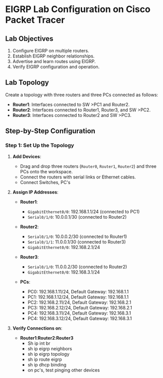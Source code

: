 # EIGRP Lab Configuration on Cisco Packet Tracer

## Lab Objectives
1. Configure EIGRP on multiple routers.
2. Establish EIGRP neighbor relationships.
3. Advertise and learn routes using EIGRP.
4. Verify EIGRP configuration and operation.

## Lab Topology
Create a topology with three routers and three PCs connected as follows:

- **Router1**: Interfaces connected to SW >PC1 and Router2.
- **Router2**: Interfaces connected to Router1, Router3, and SW >PC2.
- **Router3**: Interfaces connected to Router2 and SW >PC3.

## Step-by-Step Configuration

### Step 1: Set Up the Topology

1. **Add Devices**:
   - Drag and drop three routers (`Router0`, `Router1`, `Router2`) and three PCs onto the workspace.
   - Connect the routers with serial links or Ethernet cables.
   - Connect Switches, PC's 

2. **Assign IP Addresses**:

    - **Router1**:
      - `GigabitEthernet0/0`: 192.168.1.1/24 (connected to PC1)
      - `Serial0/1/0`: 10.0.0.1/30 (connected to Router2)
    
    - **Router2**:
      - `Serial0/1/0`: 10.0.0.2/30 (connected to Router1)
      - `Serial0/1/1`: 11.0.0.1/30 (connected to Router3)
      - `GigabitEthernet0/0`: 192.168.2.1/24 
    
    - **Router3**:
      - `Serial0/1/0`: 11.0.0.2/30 (connected to Router2)
      - `GigabitEthernet0/0`: 192.168.3.1/24 

    - **PCs**:
      - PC0: 192.168.1.11/24, Default Gateway: 192.168.1.1
      - PC1: 192.168.1.12/24, Default Gateway: 192.168.1.1
      - PC2: 192.168.2.11/24, Default Gateway: 192.168.2.1
      - PC3: 192.168.2.12/24, Default Gateway: 192.168.2.1
      - PC4: 192.168.3.11/24, Default Gateway: 192.168.3.1
      - PC4: 192.168.3.12/24, Default Gateway: 192.168.3.1
     
3. **Verify Connections on**:
   - **Router1**:**Router2**:**Router3**
      - Sh ip int br
      - sh ip eigrp neighbors
      - sh ip eigrp topology
      - sh ip route eigrp
      - sh ip dhcp binding
      - on pc's, test pinging other devices
